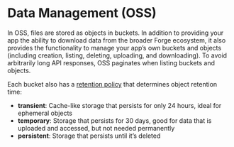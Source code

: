 # Data Management (OSS)

In OSS, files are stored as objects in buckets. In addition to providing your app the ability to download data from the broader Forge ecosystem, it also provides the functionality to manage your app’s own buckets and objects (including creation, listing, deleting, uploading, and downloading). To avoid arbitrarily long API responses, OSS paginates when listing buckets and objects.

Each bucket also has a [retention policy](https://developer.autodesk.com/en/docs/data/v2/overview/retention-policy/) that determines object retention time:

 - **transient**: Cache-like storage that persists for only 24 hours, ideal for ephemeral objects
 - **temporary**: Storage that persists for 30 days, good for data that is uploaded and accessed, but not needed permanently
 - **persistent**: Storage that persists until it’s deleted